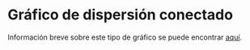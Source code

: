 # Gráfico de dispersión conectado

Información breve sobre este tipo de gráfico
se puede encontrar [aquí](https://www.data-to-viz.com/graph/connectedscatter.html).